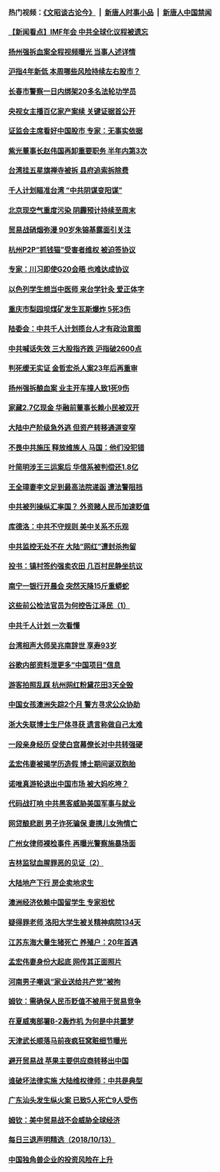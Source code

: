 #### 热门视频：[《文昭谈古论今》](https://github.com/gfw-breaker/wenzhao/blob/master/README.md?t=10152133) &nbsp;|&nbsp; [新唐人时事小品](https://github.com/gfw-breaker/ntdtv-comedy/blob/master/README.md?t=10152133) &nbsp;|&nbsp; [新唐人中国禁闻](https://github.com/gfw-breaker/ntdtv-news/blob/master/README.md?t=10152133)

#### [【新闻看点】IMF年会 中共全球化议程被遗忘](../pages/nsc413/n10785214.md?t=10152133) 

#### [扬州强拆血案全程视频曝光 当事人述详情](../pages/nsc413/n10785672.md?t=10152133) 

#### [沪指4年新低 本周哪些风险持续左右股市？](../pages/nsc413/n10785545.md?t=10152133) 

#### [长春市警察一日内绑架20多名法轮功学员](../pages/nsc413/n10785281.md?t=10152133) 

#### [央视女主播百亿家产案续 关键证据首公开](../pages/nsc413/n10784434.md?t=10152133) 

#### [证监会主席看好中国股市 专家：无事实依据](../pages/nsc413/n10785399.md?t=10152133) 

#### [紫光董事长赵伟国再卸重要职务 半年内第3次](../pages/nsc413/n10785464.md?t=10152133) 

#### [台湾挂五星旗禅寺被拆 县府追索拆除费](../pages/nsc413/n10785414.md?t=10152133) 

#### [千人计划瞄准台湾 “中共阴谋变阳谋”](../pages/nsc413/n10785359.md?t=10152133) 

#### [北京现空气重度污染 阴霾预计持续至周末](../pages/nsc413/n10785172.md?t=10152133) 

#### [贸易战硝烟弥漫 90岁朱镕基露面引关注](../pages/nsc413/n10785385.md?t=10152133) 

#### [杭州P2P“抓钱猫”受害者维权 被迫签协议](../pages/nsc413/n10785065.md?t=10152133) 

#### [专家：川习即使G20会晤 也难达成协议](../pages/nsc413/n10785213.md?t=10152133) 

#### [以色列学生想当中医师 来台学针灸 爱正体字](../pages/nsc413/n10785106.md?t=10152133) 

#### [重庆市梨园坝煤矿发生瓦斯爆炸 5死3伤](../pages/nsc413/n10785190.md?t=10152133) 

#### [陆委会：中共千人计划揽台人才有政治意图](../pages/nsc413/n10783800.md?t=10152133) 

#### [中共喊话失效 三大股指齐跌 沪指破2600点](../pages/nsc413/n10784304.md?t=10152133) 

#### [判死缓无实证 金哲宏杀人案23年后再重审](../pages/nsc413/n10784379.md?t=10152133) 


#### [扬州强拆酿血案 业主开车撞人致1死9伤](../pages/nsc413/n10784650.md?t=10152133) 

#### [家藏2.7亿现金 华融前董事长赖小民被双开](../pages/nsc413/n10784487.md?t=10152133) 

#### [大陆中产阶级急外逃 但资产转移通道变窄](../pages/nsc413/n10784569.md?t=10152133) 

#### [不畏中共施压 释放维族人 马国：他们没犯错](../pages/nsc413/n10784464.md?t=10152133) 

#### [叶简明涉王三运案后 华信系被判偿还1.8亿](../pages/nsc413/n10784257.md?t=10152133) 

#### [王全璋妻李文足到最高法院递函 遭法警阻挡](../pages/nsc413/n10784126.md?t=10152133) 

#### [中共被列操纵汇率国？ 外资赌人民币加速贬值](../pages/nsc413/n10784164.md?t=10152133) 

#### [库德洛：中共不守规则 美中关系不乐观](../pages/nsc413/n10783682.md?t=10152133) 

#### [中共监控无处不在 大陆“网红”遭封杀拘留](../pages/nsc413/n10783783.md?t=10152133) 

#### [投书：镇村签约强卖农田 几百村民静坐抗议](../pages/nsc413/n10784016.md?t=10152133) 

#### [南宁一银行开晨会 突然天降15斤重蟒蛇](../pages/nsc413/n10783808.md?t=10152133) 

#### [这些前公检法官员为何控告江泽民（1）](../pages/nsc413/n10781793.md?t=10152133) 

#### [中共千人计划 一次看懂](../pages/nsc413/n10783689.md?t=10152133) 

#### [台湾相声大师吴兆南辞世 享寿93岁](../pages/nsc413/n10783518.md?t=10152133) 

#### [谷歌内部资料泄更多“中国项目”信息](../pages/nsc413/n10783142.md?t=10152133) 

#### [游客拍照乱踩 杭州网红粉黛花田3天全毁](../pages/nsc413/n10783462.md?t=10152133) 

#### [中国女孩澳洲失踪2个月 警方寻求公众协助](../pages/nsc413/n10783452.md?t=10152133) 

#### [浙大失联博士生尸体寻获 遗言称做自己太难](../pages/nsc413/n10783417.md?t=10152133) 

#### [一段亲身经历 促使白宫幕僚长对中共转强硬](../pages/nsc413/n10783404.md?t=10152133) 

#### [孟宏伟妻被揭学历造假 博士期间诞双胞胎](../pages/nsc413/n10783343.md?t=10152133) 

#### [诺唯真游轮退出中国市场 被大妈吃垮？](../pages/nsc413/n10783382.md?t=10152133) 

#### [代码战打响 中共黑客威胁美国军事与就业](../pages/nsc413/n10783324.md?t=10152133) 

#### [网贷酿悲剧 男子诈死骗保 妻携儿女殉情亡](../pages/nsc413/n10783186.md?t=10152133) 

#### [广州女律师裸检事件 再曝光警察施暴场面](../pages/nsc413/n10783159.md?t=10152133) 

#### [吉林监狱血腥罪恶的见证（2）](../pages/nsc413/n10774358.md?t=10152133) 

#### [大陆地产下行 房企卖地求生](../pages/nsc413/n10782792.md?t=10152133) 

#### [澳洲经济依赖中国留学生 专家担忧](../pages/nsc413/n10783174.md?t=10152133) 

#### [疑得罪老师 洛阳大学生被关精神病院134天](../pages/nsc413/n10783132.md?t=10152133) 


#### [江苏东海大量生猪死亡 养殖户：20年首遇](../pages/nsc413/n10782803.md?t=10152133) 

#### [孟宏伟妻身份大起底 网传其正面照片](../pages/nsc413/n10782349.md?t=10152133) 

#### [河南男子嘲讽“家业送给共产党”被拘](../pages/nsc413/n10782743.md?t=10152133) 

#### [姆钦：需确保人民币贬值不被用于贸易竞争](../pages/nsc413/n10782198.md?t=10152133) 

#### [在夏威夷部署B-2轰炸机 为何是中共噩梦](../pages/nsc413/n10781674.md?t=10152133) 

#### [天津武长顺落马前夜疯狂窝赃细节曝光](../pages/nsc413/n10782275.md?t=10152133) 

#### [避开贸易战 苹果主要供应商转移出中国](../pages/nsc413/n10781823.md?t=10152133) 

#### [谁破坏法律实施 大陆维权律师：中共是典型](../pages/nsc413/n10782080.md?t=10152133) 

#### [广东汕头发生纵火案 已致5人死亡9人受伤](../pages/nsc413/n10782265.md?t=10152133) 

#### [姆钦：美中贸易战不会威胁全球经济](../pages/nsc413/n10782089.md?t=10152133) 

#### [每日三退声明精选（2018/10/13）](../pages/nsc413/n10782102.md?t=10152133) 

#### [中国独角兽企业的投资风险在上升](../pages/nsc413/n10781873.md?t=10152133) 

